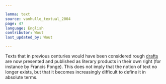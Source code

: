 ```yaml
---

lemma: text
source: vanhulle_textual_2004
page: 47
language: English
contributor: Wout
last_updated_by: Wout

---
```


Texts that in previous centuries would have been considered rough [drafts](draft.html) are now presented and published as literary products in their own right (for instance by Francis Ponge). This does not imply that the notion of text no longer exists, but that it becomes increasingly difficult to define it in absolute terms.
